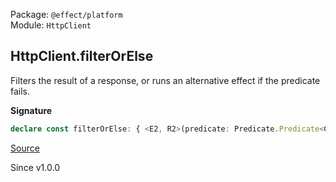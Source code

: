 Package: `@effect/platform`<br />
Module: `HttpClient`<br />

## HttpClient.filterOrElse

Filters the result of a response, or runs an alternative effect if the predicate fails.

**Signature**

```ts
declare const filterOrElse: { <E2, R2>(predicate: Predicate.Predicate<ClientResponse.HttpClientResponse>, orElse: (response: ClientResponse.HttpClientResponse) => Effect.Effect<ClientResponse.HttpClientResponse, E2, R2>): <E, R>(self: HttpClient.With<E, R>) => HttpClient.With<E2 | E, R2 | R>; <E, R, E2, R2>(self: HttpClient.With<E, R>, predicate: Predicate.Predicate<ClientResponse.HttpClientResponse>, orElse: (response: ClientResponse.HttpClientResponse) => Effect.Effect<ClientResponse.HttpClientResponse, E2, R2>): HttpClient.With<E2 | E, R2 | R>; }
```

[Source](https://github.com/Effect-TS/effect/tree/main/packages/platform/src/HttpClient.ts#L294)

Since v1.0.0